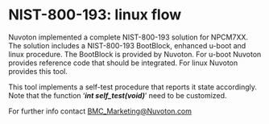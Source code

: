 # NIST-800-193: linux flow

Nuvoton implemented a complete NIST-800-193 solution for NPCM7XX.
The solution includes a NIST-800-193 BootBlock, enhanced u-boot and linux procedure.
The BootBlock is provided by Nuvoton.
For u-boot Nuvoton provides reference code that should be integrated.
For linux Nuvoton provides this tool.

This tool implements a self-test procedure that reports it state accordingly.
Note that the function ‘**_int self_test(void)_**’ need to be customized.

For further info contact BMC_Marketing@Nuvoton.com
